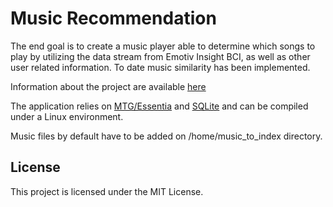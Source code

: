 # Music Recommendation

The end goal is to create a music player able to determine which songs to play by utilizing the data stream from Emotiv Insight BCI, as well as other user related information. To date music similarity has been implemented.

Information about the project are available [here](http://www.sarantinos.me/#musiceeg)

The application relies on [MTG/Essentia](http://essentia.upf.edu/documentation/) and [SQLite](https://sqlite.org/) and can be compiled under a Linux environment.

Music files by default have to be added on /home/music_to_index directory.

## License

This project is licensed under the MIT License.
